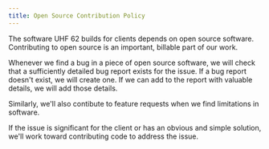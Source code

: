 ```yaml
---
title: Open Source Contribution Policy
---
```


The software UHF 62 builds for clients depends on open source software. Contributing to open source is an important, billable part of our work.

Whenever we find a bug in a piece of open source software, we will check that a sufficiently detailed bug report exists for the issue. If a bug report doesn't exist, we will create one. If we can add to the report with valuable details, we will add those details.

Similarly, we'll also contibute to feature requests when we find limitations in software.

If the issue is significant for the client or has an obvious and simple solution, we'll work toward contributing code to address the issue.
